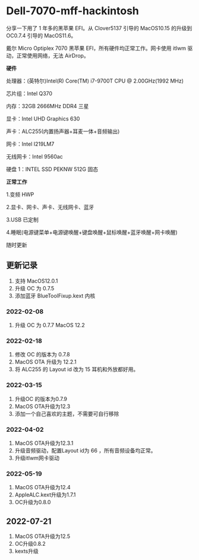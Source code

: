 # Dell-7070-mff-hackintosh

分享一下用了 1 年多的黑苹果 EFI。从 Clover5137 引导的 MacOS10.15 的升级到 OC0.7.4 引导的 MacOS11.6。

戴尔 Micro Optiplex 7070 黑苹果 EFI，所有硬件均正常工作。网卡使用 itlwm 驱动，正常使用网络，无法 AirDrop。

**硬件**

处理器：(英特尔)Intel(R) Core(TM) i7-9700T CPU @ 2.00GHz(1992 MHz)

芯片组：Intel Q370

内存：32GB 2666MHz DDR4 三星

显卡：Intel UHD Graphics 630

声卡：ALC255(内置扬声器+耳麦一体+音频输出)

网卡：Intel I219LM7

无线网卡：Intel 9560ac

硬盘 1：INTEL SSD PEKNW 512G 固态

**正常工作**

1.变频 HWP

2.显卡、网卡、声卡、无线网卡、蓝牙

3.USB 已定制

4.睡眠(电源键菜单+电源键唤醒+键盘唤醒+鼠标唤醒+蓝牙唤醒+网卡唤醒)

随时更新

## 更新记录

1. 支持 MacOS12.0.1
2. 升级 OC 为 0.7.5
3. 添加蓝牙 BlueToolFixup.kext 内核

### 2022-02-08

1. 升级 OC 为 0.7.7 MacOS 12.2

### 2022-02-18

1. 修改 OC 的版本为 0.7.8
2. MacOS OTA 升级为 12.2.1
3. 将 ALC255 的 Layout id 改为 15 耳机和外放都好用。

### 2022-03-15

1. 升级OC 的版本为0.7.9
2. MacOS OTA升级为12.3
3. 添加一个自己喜欢的主题，不需要可自行移除

### 2022-04-02

1. MacOS OTA升级为12.3.1
2. 升级音频驱动，配置Layout id为 66 ，所有音频设备均正常。
3. 升级itlwm网卡驱动

### 2022-05-19

1. MacOS OTA升级为12.4
2. AppleALC.kext升级为1.7.1
3. OC升级为0.8.0

## 2022-07-21
1. MacOS OTA升级为12.5
2. OC升级0.8.2
3. kexts升级
